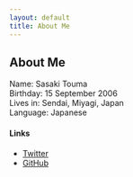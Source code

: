 ```yaml
---
layout: default
title: About Me
---
```


## About Me

Name: Sasaki Touma<br>
Birthday: 15 September 2006<br>
Lives in: Sendai, Miyagi, Japan<br>
Language: Japanese

#### Links
* [Twitter](https://twitter.com/tsasaki915)
* [GitHub](https://github.com/t-sasaki915)
